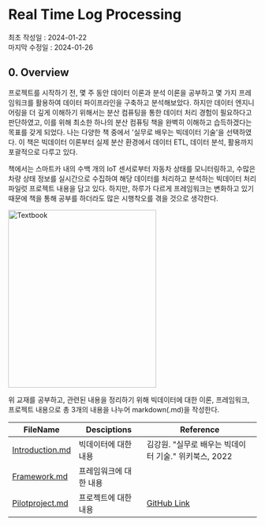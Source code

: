# Real Time Log Processing
최초 작성일 : 2024-01-22  
마지막 수정일 : 2024-01-26
  
## 0. Overview

프로젝트를 시작하기 전, 몇 주 동안 데이터 이론과 분석 이론을 공부하고 몇 가지 프레임워크를 활용하여 데이터 파이프라인을 구축하고 분석해보았다. 하지만 데이터 엔지니어링을 더 깊게 이해하기 위해서는 분산 컴퓨팅을 통한 데이터 처리 경험이 필요하다고 판단하였고, 이를 위해 최소한 하나의 분산 컴퓨팅 책을 완벽히 이해하고 습득하겠다는 목표를 갖게 되었다. 나는 다양한 책 중에서 '실무로 배우는 빅데이터 기술'을 선택하였다. 이 책은 빅데이터 이론부터 실제 분산 환경에서 데이터 ETL, 데이터 분석, 활용까지 포괄적으로 다루고 있다.  

책에서는 스마트카 내의 수백 개의 IoT 센서로부터 자동차 상태를 모니터링하고, 수많은 차량 상태 정보를 실시간으로 수집하여 해당 데이터를 처리하고 분석하는 빅데이터 처리 파일럿 프로젝트 내용을 담고 있다. 하지만, 하루가 다르게 프레임워크는 변화하고 있기 때문에 책을 통해 공부를 하더라도 많은 시행착오를 겪을 것으로 생각한다.

<img src="./images/textbook.png" width="300" height="360" alt="Textbook">

위 교재를 공부하고, 관련된 내용을 정리하기 위해 빅데이터에 대한 이론, 프레임워크, 프로젝트 내용으로 총 3개의 내용을 나누어 markdown(.md)을 작성한다.

|FileName|Desciptions|Reference|
|--|--|--|
|[Introduction.md](https://github.com/seminarNotes/engineering--Smartcar-real-time-log-processing/blob/main/Introduction.md)|빅데이터에 대한 내용|김강원. "실무로 배우는 빅데이터 기술." 위키북스, 2022|
|[Framework.md](https://github.com/seminarNotes/engineering--Smartcar-real-time-log-processing/blob/main/Framework.md)|프레임워크에 대한 내용|
|[Pilotproject.md](https://github.com/seminarNotes/engineering--Smartcar-real-time-log-processing/blob/main/Pilotproject.md)|프로젝트에 대한 내용| [GitHub Link](https://github.com/wikibook/bigdata2nd)|




